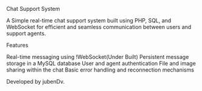 Chat Support System

A Simple real-time chat support system built using PHP, SQL, and WebSocket for efficient and seamless communication between users and support agents.

Features

Real-time messaging using !WebSocket(Under Built)
Persistent message storage in a MySQL database
User and agent authentication
File and image sharing within the chat
Basic error handling and reconnection mechanisms

Developed by jubenDv.

